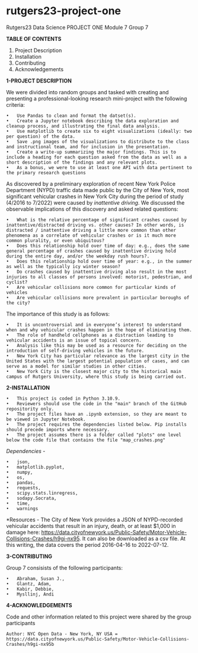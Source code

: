 # rutgers23-project-one
Rutgers23 Data Science PROJECT ONE Module 7 Group 7


**TABLE OF CONTENTS**
1. Project Description
2. Installation
3. Contributing
4. Acknowledgements


**1-PROJECT DESCRIPTION**

We were divided into random groups and tasked with creating and presenting a professional-looking research mini-project with the following criteria:

    •	Use Pandas to clean and format the datset(s).
    •	Create a Jupyter notebook describing the data exploration and cleanup process, and illustrating the final data analysis.
    •	Use matplotlib to create six to eight visualizations (ideally: two per question) of the data.
    •	Save .png images of the visualizations to distribute to the class and instructional team, and for inclusion in the presentation.
    •	Create a write-up summarizing the major findings. This is to include a heading for each question asked from the data as well as a short description of the findings and any relevant plots.
    •	As a bonus, we were to use at least one API with data pertinent to the primary research questions


As discovered by a preliminary exploration of recent New York Police Department (NYPD) traffic data made public by the City of New York, most significant vehicular crashes in New York City during the period of study (4/2016 to 7/2022) were caused by *inattentive driving*. We discussed the observable implications of this discovery and asked related questions:

    •	What is the relative percentage of significant crashes caused by inattentive/distracted driving vs. other causes? In other words, is distracted / inattentive driving a little more common than other phenomena as a correlate of vehicular crashes or is it much more common plurality, or even ubiquitous?
    •	Does this relationship hold over time of day: e.g., does the same general percentage of crashes caused by inattentive driving hold during the entire day, and/or the weekday rush hours?.
    •	Does this relationship hold over time of year: e.g., in the summer as well as the typically icy winter season?
    •	Do crashes caused by inattentive driving also result in the most injuries to all classes of persons involved: motorist, pedestrian, and cyclist?
    •	Are vehicular collisions more common for particular kinds of vehicles
    •	Are vehicular collisions more prevalent in particular boroughs of the city?


The importance of this study is as follows:

    •	It is uncontroversial and in everyone’s interest to understand when and why vehicular crashes happen in the hope of eliminating them.
    •	The role of handheld cellphones as a distraction leading to vehicular accidents is an issue of topical concern.
    •	Analysis like this may be used as a resource for deciding on the introduction of self-driving vehicles in the future.
    •	New York City has particular relevance as the largest city in the United States with the largest potential population of cases, and can serve as a model for similar studies in other cities.
    •	New York City is the closest major city to the historical main campus of Rutgers University, where this study is being carried out.


**2-INSTALLATION**

    •	This project is coded in Python 3.10.9.
    •	Reviewers should use the code in the "main" branch of the GitHub repositority only.
    •	The project files have an .ipynb extension, so they are meant to be viewed in Jupyter Notebook.
    •	The project requires the dependencies listed below. Pip installs should precede imports where necessary.
    •	The project assumes there is a folder called "plots" one level below the code file that contains the file "map_crashes.png"

  
*Dependencies -*

    •	json,
    •	matplotlib.pyplot,
    •	numpy,
    •	os,
    •	pandas,
    •	requests,
    •	scipy.stats.linregress,
    •	sodapy.Socrata,
    •	time,
    •	warnings

*Resources - The City of New York provides a JSON of NYPD-recorded vehicular accidents that result in an injury, death, or at least $1,000 in damage here: https://data.cityofnewyork.us/Public-Safety/Motor-Vehicle-Collisions-Crashes/h9gi-nx95. It can also be downloaded as a csv file. At this writing, the data covers the period 2016-04-16 to 2022-07-12.


**3-CONTRIBUTING**

Group 7 consisists of the following participants:

    •	Abraham, Susan J.,
    •	Glantz, Adam,
    •	Kabir, Debbie,
    •	Mysllinj, Andi


**4-ACKNOWLEDGEMENTS**

Code and other information related to this project were shared by the group participants

    Author: NYC Open Data - New York, NY USA = https://data.cityofnewyork.us/Public-Safety/Motor-Vehicle-Collisions-Crashes/h9gi-nx95b
